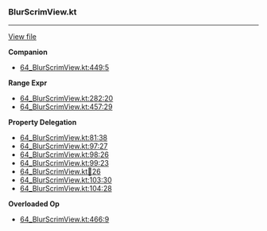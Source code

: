 ### BlurScrimView.kt
---
[View file](../files/64_BlurScrimView.kt)

**Companion**

 - [64_BlurScrimView.kt:449:5](../files/64_BlurScrimView.kt#L449)

**Range Expr**

 - [64_BlurScrimView.kt:282:20](../files/64_BlurScrimView.kt#L282)
 - [64_BlurScrimView.kt:457:29](../files/64_BlurScrimView.kt#L457)

**Property Delegation**

 - [64_BlurScrimView.kt:81:38](../files/64_BlurScrimView.kt#L81)
 - [64_BlurScrimView.kt:97:27](../files/64_BlurScrimView.kt#L97)
 - [64_BlurScrimView.kt:98:26](../files/64_BlurScrimView.kt#L98)
 - [64_BlurScrimView.kt:99:23](../files/64_BlurScrimView.kt#L99)
 - [64_BlurScrimView.kt:100:26](../files/64_BlurScrimView.kt#L100)
 - [64_BlurScrimView.kt:103:30](../files/64_BlurScrimView.kt#L103)
 - [64_BlurScrimView.kt:104:28](../files/64_BlurScrimView.kt#L104)

**Overloaded Op**

 - [64_BlurScrimView.kt:466:9](../files/64_BlurScrimView.kt#L466)
